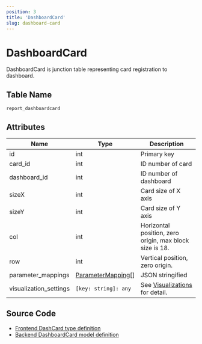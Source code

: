 ```yaml
---
position: 3
title: 'DashboardCard'
slug: dashboard-card
---
```


# DashboardCard

DashboardCard is junction table representing card registration to dashboard.

## Table Name

`report_dashboardcard`

## Attributes

Name|Type|Description
--|--|--
id | int | Primary key
card_id | int | ID number of card
dashboard_id | int | ID number of dashboard
sizeX | int | Card size of X axis
sizeY | int | Card size of Y axis
col | int | Horizontal position, zero origin, max block size is 18.
row | int | Vertical position, zero origin.
parameter_mappings | [ParameterMapping](/metadocs/docs/parameters)[] | JSON stringified
visualization_settings | `[key: string]: any` | See [Visualizations](/metadocs/docs/visualizations) for detail.

## Source Code

- [Frontend DashCard type definition](https://github.com/metabase/metabase/blob/v0.38.3/frontend/src/metabase-types/types/Dashboard.js)
- [Backend DashboardCard model definition](https://github.com/metabase/metabase/blob/v0.38.3/src/metabase/models/dashboard_card.clj)
